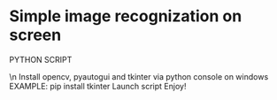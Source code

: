 # Simple image recognization on screen

PYTHON SCRIPT

\n Install opencv, pyautogui and tkinter via python console
on windows EXAMPLE: pip install tkinter 
Launch script
Enjoy!
